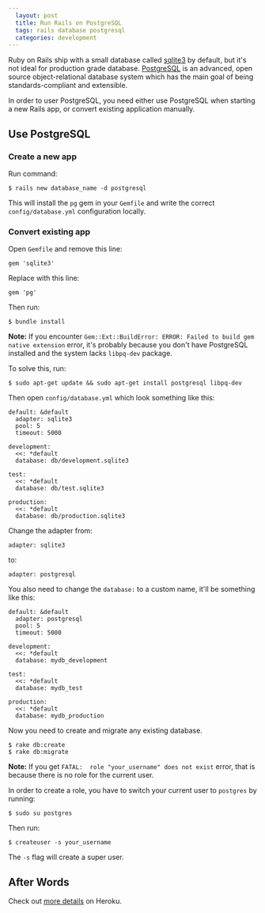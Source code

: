 ```yaml
---
  layout: post
  title: Run Rails on PostgreSQL
  tags: rails database postgresql
  categories: development
---
```


Ruby on Rails ship with a small database called [sqlite3](https://www.sqlite.org/) by default, but it's not ideal for production grade database.<!--excerpt--> [PostgreSQL](http://www.postgresql.org/) is an advanced, open source object-relational database system which has the main goal of being standards-compliant and extensible.

In order to user PostgreSQL, you need either use PostgreSQL when starting a new Rails app, or convert existing application manually.

## Use PostgreSQL

### Create a new app

Run command:

```
$ rails new database_name -d postgresql
```

This will install the `pg` gem in your `Gemfile` and write the correct `config/database.yml` configuration locally.

### Convert existing app

Open `Gemfile` and remove this line:

```
gem 'sqlite3'
```

Replace with this line:

```
gem 'pg'
```

Then run:

```
$ bundle install
```

**Note:** If you encounter `Gem::Ext::BuildError: ERROR: Failed to build gem native extension` error, it's probably because you don't have PostgreSQL installed and the system lacks `libpq-dev` package.

To solve this, run:

```
$ sudo apt-get update && sudo apt-get install postgresql libpq-dev
```

Then open `config/database.yml` which look something like this:

```
default: &default
  adapter: sqlite3
  pool: 5
  timeout: 5000

development:
  <<: *default
  database: db/development.sqlite3

test:
  <<: *default
  database: db/test.sqlite3

production:
  <<: *default
  database: db/production.sqlite3
```

Change the adapter from:

```
adapter: sqlite3
```

to:

```
adapter: postgresql
```

You also need to change the `database:` to a custom name, it'll be something like this:

```
default: &default
  adapter: postgresql
  pool: 5
  timeout: 5000

development:
  <<: *default
  database: mydb_development

test:
  <<: *default
  database: mydb_test

production:
  <<: *default
  database: mydb_production
```

Now you need to create and migrate any existing database.

```
$ rake db:create
$ rake db:migrate
```

**Note:** If you get `FATAL:  role "your_username" does not exist` error, that is because there is no role for the current user.

In order to create a role, you have to switch your current user to `postgres` by running:

```
$ sudo su postgres
```

Then run:

```
$ createuser -s your_username
```

The `-s` flag will create a super user.

## After Words

Check out [more details](https://devcenter.heroku.com/articles/sqlite3) on Heroku.
